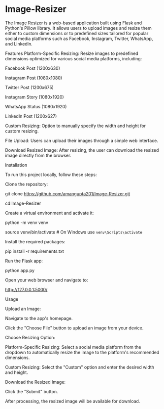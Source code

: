 # Image-Resizer
The Image Resizer is a web-based application built using Flask and Python's Pillow library. It allows users to upload images and resize them either to custom dimensions or to predefined sizes tailored for popular social media platforms such as Facebook, Instagram, Twitter, WhatsApp, and LinkedIn.

Features
Platform-Specific Resizing: Resize images to predefined dimensions optimized for various social media platforms, including: 

Facebook Post (1200x630)

Instagram Post (1080x1080)

Twitter Post (1200x675)

Instagram Story (1080x1920)

WhatsApp Status (1080x1920)

LinkedIn Post (1200x627)

Custom Resizing: Option to manually specify the width and height for custom resizing.

File Upload: Users can upload their images through a simple web interface.

Download Resized Image: After resizing, the user can download the resized image directly from the browser.

Installation

To run this project locally, follow these steps:

Clone the repository:

git clone https://github.com/amangupta201/Image-Resizer.git

cd Image-Resizer

Create a virtual environment and activate it:


python -m venv venv

source venv/bin/activate  # On Windows use `venv\Scripts\activate`

Install the required packages:


pip install -r requirements.txt

Run the Flask app:

python app.py

Open your web browser and navigate to:

http://127.0.0.1:5000/

Usage

Upload an Image:

Navigate to the app's homepage.

Click the "Choose File" button to upload an image from your device.

Choose Resizing Option:

Platform-Specific Resizing: Select a social media platform from the dropdown to automatically resize the image to the platform's recommended dimensions.

Custom Resizing: Select the "Custom" option and enter the desired width and height.

Download the Resized Image:

Click the "Submit" button.

After processing, the resized image will be available for download.

